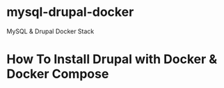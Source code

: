 # mysql-drupal-docker
MySQL &amp; Drupal Docker Stack


# How To Install Drupal with Docker & Docker Compose
